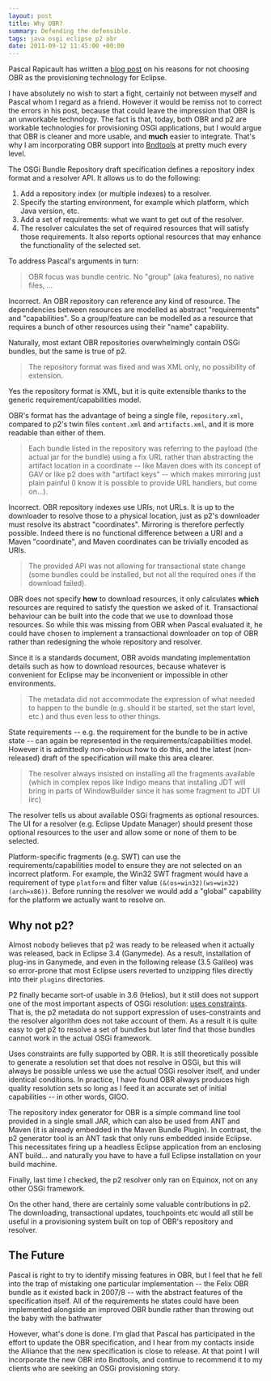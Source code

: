 ```yaml
---
layout: post
title: Why OBR?
summary: Defending the defensible.
tags: java osgi eclipse p2 obr
date: 2011-09-12 11:45:00 +00:00
---
```


Pascal Rapicault has written a <a href="http://lenettoyeur-on-eclipse.blogspot.com/2011/09/why-not-obr.html">blog post</a> on his reasons for not choosing OBR as the provisioning technology for Eclipse.

I have absolutely no wish to start a fight, certainly not between myself and Pascal whom I regard as a friend. However it would be remiss not to correct the errors in his post, because that could leave the impression that OBR is an unworkable technology. The fact is that, today, both OBR and p2 are workable technologies for provisioning OSGi applications, but I would argue that OBR is cleaner and more usable, and **much** easier to integrate. That's why I am incorporating OBR support into <a href="http://bndtools.org/">Bndtools</a> at pretty much every level.

The OSGi Bundle Repository draft specification defines a repository index format and a resolver API. It allows us to do the following:

1.  Add a repository index (or multiple indexes) to a resolver.
2.  Specify the starting environment, for example which platform, which Java version, etc.
3.  Add a set of requirements: what we want to get out of the resolver.
4.  The resolver calculates the set of required resources that will satisfy those requirements. It also reports optional resources that may enhance the functionality of the selected set.

To address Pascal's arguments in turn:

> OBR focus was bundle centric. No "group" (aka features), no native files, …

Incorrect. An OBR repository can reference any kind of resource. The dependencies between resources are modelled as abstract "requirements" and "capabilities". So a group/feature can be modelled as a resource that requires a bunch of other resources using their "name" capability.

Naturally, most extant OBR repositories overwhelmingly contain OSGi bundles, but the same is true of p2.

> The repository format was fixed and was XML only, no possibility of extension.

Yes the repository format is XML, but it is quite extensible thanks to the generic requirement/capabilities model.

OBR's format has the advantage of being a single file, `repository.xml`, compared to p2's twin files `content.xml` and `artifacts.xml`, and it is more readable than either of them.

> Each bundle listed in the repository was referring to the payload (the actual jar for the bundle) using a fix URL rather than abstracting the artifact location in a coordinate -- like Maven does with its concept of GAV or like p2 does with "artifact keys" -- which makes mirroring just plain painful (I know it is possible to provide URL handlers, but come on…).

Incorrect. OBR repository indexes use URIs, not URLs. It is up to the downloader to resolve those to a physical location, just as p2's downloader must resolve its abstract "coordinates". Mirroring is therefore perfectly possible. Indeed there is no functional difference between a URI and a Maven "coordinate", and Maven coordinates can be trivially encoded as URIs.

> The provided API was not allowing for transactional state change (some bundles could be installed, but not all the required ones if the download failed).

OBR does not specify **how** to download resources, it only calculates **which** resources are required to satisfy the question we asked of it. Transactional behaviour can be built into the code that we use to download those resources. So while this was missing from OBR when Pascal evaluated it, he could have chosen to implement a transactional downloader on top of OBR rather than redesigning the whole repository and resolver.

Since it is a standards document, OBR avoids mandating implementation details such as how to download resources, because whatever is convenient for Eclipse may be inconvenient or impossible in other environments.

> The metadata did not accommodate the expression of what needed to happen to the bundle (e.g. should it be started, set the start level, etc.) and thus even less to other things.

State requirements -- e.g. the requirement for the bundle to be in active state -- can again be represented in the requirements/capabilities model. However it is admittedly non-obvious how to do this, and the latest (non-released) draft of the specification will make this area clearer.

> The resolver always insisted on installing all the fragments available (which in complex repos like Indigo means that installing JDT will bring in parts of WindowBuilder since it has some fragment to JDT UI iirc)

The resolver tells us about available OSGi fragments as optional resources. The UI for a resolver (e.g. Eclipse Update Manager) should present those optional resources to the user and allow some or none of them to be selected.

Platform-specific fragments (e.g. SWT) can use the requirements/capabilities model to ensure they are not selected on an incorrect platform. For example, the Win32 SWT fragment would have a requirement of type `platform` and filter value `(&(os=win32)(ws=win32)(arch=x86))`. Before running the resolver we would add a "global" capability for the platform we actually want to resolve on.

Why not p2?
-----------

Almost nobody believes that p2 was ready to be released when it actually was released, back in Eclipse 3.4 (Ganymede). As a result, installation of plug-ins in Ganymede, and even in the following release (3.5 Galileo) was so error-prone that most Eclipse users reverted to unzipping files directly into their `plugins` directories.

P2 finally became sort-of usable in 3.6 (Helios), but it still does not support one of the most important aspects of OSGi resolution: <a href="/2011/02/09/uses-constraints.html">uses constraints</a>. That is, the p2 metadata do not support expression of uses-constraints and the resolver algorithm does not take account of them. As a result it is quite easy to get p2 to resolve a set of bundles but later find that those bundles cannot work in the actual OSGi framework.

Uses constraints are fully supported by OBR. It is still theoretically possible to generate a resolution set that does not resolve in OSGi, but this will always be possible unless we use the actual OSGi resolver itself, and under identical conditions. In practice, I have found OBR always produces high quality resolution sets so long as I feed it an accurate set of initial capabilities -- in other words, GIGO.

The repository index generator for OBR is a simple command line tool provided in a single small JAR, which can also be used from ANT and Maven (it is already embedded in the Maven Bundle Plugin). In contrast, the p2 generator tool is an ANT task that only runs embedded inside Eclipse. This necessitates firing up a headless Eclipse application from an enclosing ANT build... and naturally you have to have a full Eclipse installation on your build machine.

Finally, last time I checked, the p2 resolver only ran on Equinox, not on any other OSGi framework.

On the other hand, there are certainly some valuable contributions in p2. The downloading, transactional updates, touchpoints etc would all still be useful in a provisioning system built on top of OBR's repository and resolver.

The Future
----------

Pascal is right to try to identify missing features in OBR, but I feel that he fell into the trap of mistaking one particular implementation -- the Felix OBR bundle as it existed back in 2007/8 -- with the abstract features of the specification itself. All of the requirements he states could have been implemented alongside an improved OBR bundle rather than throwing out the baby with the bathwater

However, what's done is done. I'm glad that Pascal has participated in the effort to update the OBR specification, and I hear from my contacts inside the Alliance that the new specification is close to release. At that point I will incorporate the new OBR into Bndtools, and continue to recommend it to my clients who are seeking an OSGi provisioning story.

